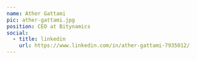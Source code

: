 ```yaml
---
name: Ather Gattami
pic: ather-gattami.jpg
position: CEO at Bitynamics
social:
  - title: linkedin
    url: https://www.linkedin.com/in/ather-gattami-7935012/
---
```

